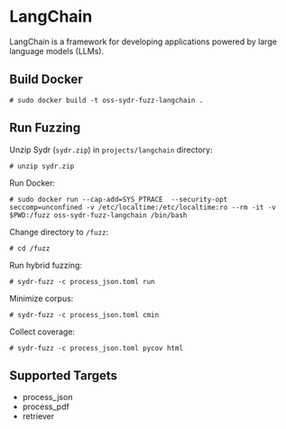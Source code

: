 # LangChain

LangChain is a framework for developing applications powered by large language models (LLMs).

## Build Docker

    # sudo docker build -t oss-sydr-fuzz-langchain .

## Run Fuzzing

Unzip Sydr (`sydr.zip`) in `projects/langchain` directory:

    # unzip sydr.zip

Run Docker:

    # sudo docker run --cap-add=SYS_PTRACE  --security-opt seccomp=unconfined -v /etc/localtime:/etc/localtime:ro --rm -it -v $PWD:/fuzz oss-sydr-fuzz-langchain /bin/bash

Change directory to `/fuzz`:

    # cd /fuzz

Run hybrid fuzzing:

    # sydr-fuzz -c process_json.toml run

Minimize corpus:

    # sydr-fuzz -c process_json.toml cmin

Collect coverage:

    # sydr-fuzz -c process_json.toml pycov html

## Supported Targets

* process_json
* process_pdf 
* retriever 
